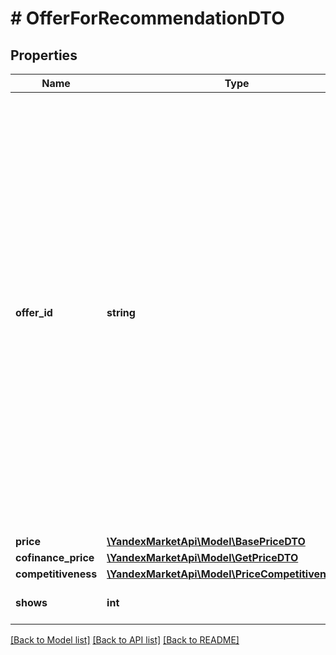 # # OfferForRecommendationDTO

## Properties

Name | Type | Description | Notes
------------ | ------------- | ------------- | -------------
**offer_id** | **string** | Ваш SKU — идентификатор товара в вашей системе.  Разрешена любая последовательность длиной до 80 знаков. В нее могут входить английские и русские буквы, цифры и символы &#x60;. , / \\ ( ) [ ] - &#x3D; _&#x60;  Правила использования SKU:  * У каждого товара SKU должен быть свой.  * SKU товара нельзя менять — можно только удалить товар и добавить заново с новым SKU.  * Уже заданный SKU нельзя освободить и использовать заново для другого товара. Каждый товар должен получать новый идентификатор, до того никогда не использовавшийся в вашем каталоге.  [Что такое SKU и как его назначать](https://yandex.ru/support/marketplace/assortment/add/index.html#fields) | [optional]
**price** | [**\YandexMarketApi\Model\BasePriceDTO**](BasePriceDTO.md) |  | [optional]
**cofinance_price** | [**\YandexMarketApi\Model\GetPriceDTO**](GetPriceDTO.md) |  | [optional]
**competitiveness** | [**\YandexMarketApi\Model\PriceCompetitivenessType**](PriceCompetitivenessType.md) |  | [optional]
**shows** | **int** | Количество показов карточки товара за последние 7 дней. | [optional]

[[Back to Model list]](../../README.md#models) [[Back to API list]](../../README.md#endpoints) [[Back to README]](../../README.md)
